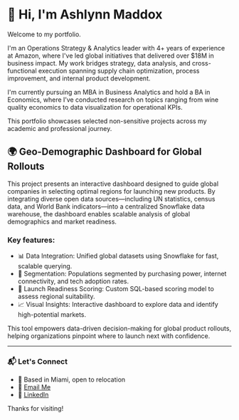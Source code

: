 # 👋 Hi, I'm Ashlynn Maddox

Welcome to my portfolio.

I'm an Operations Strategy & Analytics leader with 4+ years of experience at Amazon, where I've led global initiatives that delivered over $18M in business impact. My work bridges strategy, data analysis, and cross-functional execution spanning supply chain optimization, process improvement, and internal product development.

I'm currently pursuing an MBA in Business Analytics and hold a BA in Economics, where I’ve conducted research on topics ranging from wine quality economics to data visualization for operational KPIs.

This portfolio showcases selected non-sensitive projects across my academic and professional journey.


## 🌍 Geo-Demographic Dashboard for Global Rollouts
This project presents an interactive dashboard designed to guide global companies in selecting optimal regions for launching new products. By integrating diverse open data sources—including UN statistics, census data, and World Bank indicators—into a centralized Snowflake data warehouse, the dashboard enables scalable analysis of global demographics and market readiness.

### Key features:

- 📊 Data Integration: Unified global datasets using Snowflake for fast, scalable querying.
- 🧩 Segmentation: Populations segmented by purchasing power, internet connectivity, and tech adoption rates.
- 🧠 Launch Readiness Scoring: Custom SQL-based scoring model to assess regional suitability.
- 📈 Visual Insights: Interactive dashboard to explore data and identify high-potential markets.

This tool empowers data-driven decision-making for global product rollouts, helping organizations pinpoint where to launch next with confidence.

---

### 📬 Let's Connect

- 📍 Based in Miami, open to relocation  
- 📧 [Email Me](mailto:maddoas@proton.me)  
- 💼 [LinkedIn](https://www.linkedin.com/in/ashlynnmaddox)

Thanks for visiting!
